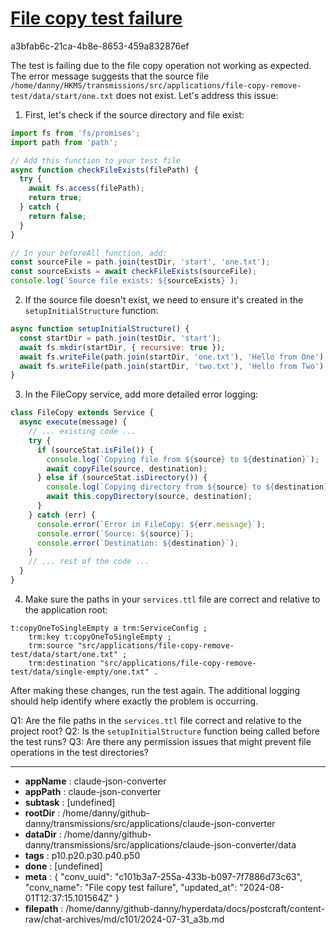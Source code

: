 # [File copy test failure](https://claude.ai/chat/c101b3a7-255a-433b-b097-7f7886d73c63)

a3bfab6c-21ca-4b8e-8653-459a832876ef

 The test is failing due to the file copy operation not working as expected. The error message suggests that the source file `/home/danny/HKMS/transmissions/src/applications/file-copy-remove-test/data/start/one.txt` does not exist. Let's address this issue:

1. First, let's check if the source directory and file exist:

```javascript
import fs from 'fs/promises';
import path from 'path';

// Add this function to your test file
async function checkFileExists(filePath) {
  try {
    await fs.access(filePath);
    return true;
  } catch {
    return false;
  }
}

// In your beforeAll function, add:
const sourceFile = path.join(testDir, 'start', 'one.txt');
const sourceExists = await checkFileExists(sourceFile);
console.log(`Source file exists: ${sourceExists}`);
```

2. If the source file doesn't exist, we need to ensure it's created in the `setupInitialStructure` function:

```javascript
async function setupInitialStructure() {
  const startDir = path.join(testDir, 'start');
  await fs.mkdir(startDir, { recursive: true });
  await fs.writeFile(path.join(startDir, 'one.txt'), 'Hello from One');
  await fs.writeFile(path.join(startDir, 'two.txt'), 'Hello from Two');
}
```

3. In the FileCopy service, add more detailed error logging:

```javascript
class FileCopy extends Service {
  async execute(message) {
    // ... existing code ...
    try {
      if (sourceStat.isFile()) {
        console.log(`Copying file from ${source} to ${destination}`);
        await copyFile(source, destination);
      } else if (sourceStat.isDirectory()) {
        console.log(`Copying directory from ${source} to ${destination}`);
        await this.copyDirectory(source, destination);
      }
    } catch (err) {
      console.error(`Error in FileCopy: ${err.message}`);
      console.error(`Source: ${source}`);
      console.error(`Destination: ${destination}`);
    }
    // ... rest of the code ...
  }
}
```

4. Make sure the paths in your `services.ttl` file are correct and relative to the application root:

```turtle
t:copyOneToSingleEmpty a trm:ServiceConfig ;
    trm:key t:copyOneToSingleEmpty ;
    trm:source "src/applications/file-copy-remove-test/data/start/one.txt" ;
    trm:destination "src/applications/file-copy-remove-test/data/single-empty/one.txt" .
```

After making these changes, run the test again. The additional logging should help identify where exactly the problem is occurring.

Q1: Are the file paths in the `services.ttl` file correct and relative to the project root?
Q2: Is the `setupInitialStructure` function being called before the test runs?
Q3: Are there any permission issues that might prevent file operations in the test directories?

---

* **appName** : claude-json-converter
* **appPath** : claude-json-converter
* **subtask** : [undefined]
* **rootDir** : /home/danny/github-danny/transmissions/src/applications/claude-json-converter
* **dataDir** : /home/danny/github-danny/transmissions/src/applications/claude-json-converter/data
* **tags** : p10.p20.p30.p40.p50
* **done** : [undefined]
* **meta** : {
  "conv_uuid": "c101b3a7-255a-433b-b097-7f7886d73c63",
  "conv_name": "File copy test failure",
  "updated_at": "2024-08-01T12:37:15.101564Z"
}
* **filepath** : /home/danny/github-danny/hyperdata/docs/postcraft/content-raw/chat-archives/md/c101/2024-07-31_a3b.md
